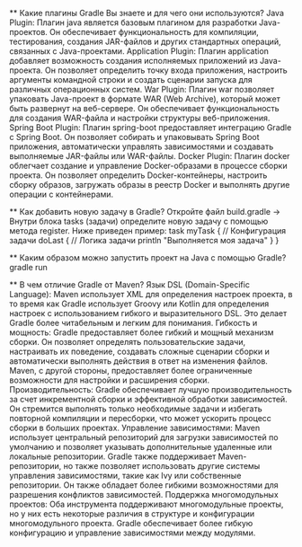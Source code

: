 ** Какие плагины Gradle Вы знаете и для чего они используются?
Java Plugin: Плагин java является базовым плагином для разработки Java-проектов. Он обеспечивает функциональность для компиляции, тестирования, создания JAR-файлов и других стандартных операций, связанных с Java-проектами.
Application Plugin: Плагин application добавляет возможность создания исполняемых приложений из Java-проекта. Он позволяет определить точку входа приложения, настроить аргументы командной строки и создать сценарии запуска для различных операционных систем.
War Plugin: Плагин war позволяет упаковать Java-проект в формате WAR (Web Archive), который может быть развернут на веб-сервере. Он обеспечивает функциональность для создания WAR-файла и настройки структуры веб-приложения.
Spring Boot Plugin: Плагин spring-boot предоставляет интеграцию Gradle с Spring Boot. Он позволяет собирать и упаковывать Spring Boot приложения, автоматически управлять зависимостями и создавать выполняемые JAR-файлы или WAR-файлы.
Docker Plugin: Плагин docker облегчает создание и управление Docker-образами в процессе сборки проекта. Он позволяет определить Docker-контейнеры, настроить сборку образов, загружать образы в реестр Docker и выполнять другие операции с контейнерами.

** Как добавить новую задачу в Gradle?
Откройте файл build.gradle -> Внутри блока tasks (задачи) определите новую задачу с помощью метода register. Ниже приведен пример:
task myTask {
// Конфигурация задачи
doLast {
// Логика задачи
println "Выполняется моя задача"
}
}

** Каким образом можно запустить проект на Java с помощью Gradle?
gradle run

** В чем отличие Gradle от Maven?
Язык DSL (Domain-Specific Language): Maven использует XML для определения настроек проекта, в то время как Gradle использует Groovy или Kotlin для определения настроек с использованием гибкого и выразительного DSL. Это делает Gradle более читабельным и легким для понимания.
Гибкость и мощность: Gradle предоставляет более гибкий и мощный механизм сборки. Он позволяет определять пользовательские задачи, настраивать их поведение, создавать сложные сценарии сборки и автоматически выполнять действия в ответ на изменения файлов. Maven, с другой стороны, предоставляет более ограниченные возможности для настройки и расширения сборки.
Производительность: Gradle обеспечивает лучшую производительность за счет инкрементной сборки и эффективной обработки зависимостей. Он стремится выполнять только необходимые задачи и избегать повторной компиляции и пересборки, что может ускорить процесс сборки в больших проектах.
Управление зависимостями: Maven использует центральный репозиторий для загрузки зависимостей по умолчанию и позволяет указывать дополнительные удаленные или локальные репозитории. Gradle также поддерживает Maven-репозитории, но также позволяет использовать другие системы управления зависимостями, такие как Ivy или собственные репозитории. Он также обладает более гибкими возможностями для разрешения конфликтов зависимостей.
Поддержка многомодульных проектов: Оба инструмента поддерживают многомодульные проекты, но у них есть некоторые различия в структуре и конфигурации многомодульного проекта. Gradle обеспечивает более гибкую конфигурацию и управление зависимостями между модулями.